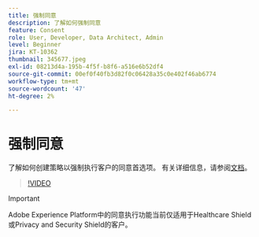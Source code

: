 ```yaml
---
title: 强制同意
description: 了解如何强制同意
feature: Consent
role: User, Developer, Data Architect, Admin
level: Beginner
jira: KT-10362
thumbnail: 345677.jpeg
exl-id: 08213d4a-195b-4f5f-b8f6-a516e6b52df4
source-git-commit: 00ef0f40fb3d82f0c06428a35c0e402f46ab6774
workflow-type: tm+mt
source-wordcount: '47'
ht-degree: 2%

---
```


# 强制同意

了解如何创建策略以强制执行客户的同意首选项。 有关详细信息，请参阅[文档](https://experienceleague.adobe.com/docs/experience-platform/data-governance/enforcement/auto-enforcement.html?lang=zh-Hans)。

>[!VIDEO](https://video.tv.adobe.com/v/345677?learn=on)

>[!IMPORTANT]
>
> Adobe Experience Platform中的同意执行功能当前仅适用于Healthcare Shield或Privacy and Security Shield的客户。
